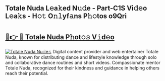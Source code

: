## Totale Nuda L𝚎a𝚔ed N𝚞𝚍e - Part-C1S Vi𝚍𝚎o L𝚎a𝚔s - H𝚘𝚝 O𝚗𝚕yf𝚊ns P𝚑𝚘tos o9Qri

# <h2><a href="http://kf0uco.oniu.top/?m=Totale+Nuda">🔗👉 🔴 Totale Nuda P𝚑ot𝚘𝚜 V𝚒d𝚎o</a></h2>

[![Totale Nuda Nu𝚍e𝚜](https://i.imgur.com/0qMVB7G.gif)](http://kf0uco.oniu.top/?m=Totale+Nuda)
Digital content provider and web entertainer Totale Nuda, known for distributing dance and lifestyle knowledge through solo and collaborative dance routines and short videos. Compassionate mentor Totale Nuda, recognized for their kindness and guidance in helping others reach their potential.  
